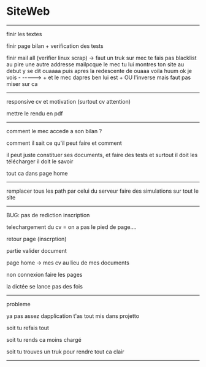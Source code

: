 # SiteWeb

-------------------------------------------------

finir les textes

finir page bilan + verification des tests

finir mail all (verifier linux scrap) -> faut un truk sur mec te fais pas blacklist au pire une autre addresse mailpcque le mec tu lui montres ton site au debut y se dit ouaaaa puis apres la redescente de ouaaa voila huum ok je vois - -----> + et le mec dapres ben lui est + OU l'inverse mais faut pas miser sur ca

----------------------------------------

responsive cv et motivation (surtout cv attention)

mettre le rendu en pdf




--------------------------------------------

comment le mec accede a son bilan ?

comment il sait ce qu'il peut faire et comment

il peut juste constituer ses documents, et faire des tests et surtout il doit les télécharger il doit le savoir

tout ca dans page home





----------------------------------------

remplacer tous les path par celui du serveur
faire des simulations sur tout le site

-----------------------------------------

BUG: pas de rediction inscription

telechargement du cv = on a pas le pied de page....

retour page (inscrption)

partie valider document

page home -> mes cv au lieu de mes documents

non connexion faire les pages

la dictée se lance pas des fois

---------------------------------------

probleme

ya pas assez dapplication t'as tout mis dans projetto

soit tu refais tout 

soit tu rends ca moins chargé

soit tu trouves un truk pour rendre tout ca clair 

---------------------------------------





